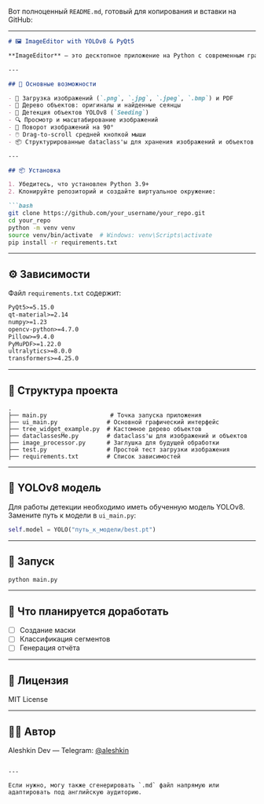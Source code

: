 Вот полноценный `README.md`, готовый для копирования и вставки на GitHub:

---

````markdown
# 🖼️ ImageEditor with YOLOv8 & PyQt5

**ImageEditor** — это десктопное приложение на Python с современным графическим интерфейсом на базе **PyQt5**. Оно позволяет загружать изображения и PDF-документы, детектировать объекты (например, сеянцы) с помощью **YOLOv8**, просматривать и обрабатывать изображения, управлять слоями через дерево, а также выполнять базовые операции масштабирования и поворота.

---

## 🚀 Основные возможности

- 📂 Загрузка изображений (`.png`, `.jpg`, `.jpeg`, `.bmp`) и PDF
- 🌳 Дерево объектов: оригиналы и найденные сеянцы
- 🤖 Детекция объектов YOLOv8 (`Seeding`)
- 🔍 Просмотр и масштабирование изображений
- 🔄 Поворот изображений на 90°
- 🖱️ Drag-to-scroll средней кнопкой мыши
- 📦 Структурированные dataclass'ы для хранения изображений и объектов

---

## 📦 Установка

1. Убедитесь, что установлен Python 3.9+
2. Клонируйте репозиторий и создайте виртуальное окружение:

```bash
git clone https://github.com/your_username/your_repo.git
cd your_repo
python -m venv venv
source venv/bin/activate  # Windows: venv\Scripts\activate
pip install -r requirements.txt
````

---

## ⚙️ Зависимости

Файл `requirements.txt` содержит:

```txt
PyQt5>=5.15.0
qt-material>=2.14
numpy>=1.23
opencv-python>=4.7.0
Pillow>=9.4.0
PyMuPDF>=1.22.0
ultralytics>=8.0.0
transformers>=4.25.0
```

---

## 📂 Структура проекта

```
.
├── main.py                  # Точка запуска приложения
├── ui_main.py              # Основной графический интерфейс
├── tree_widget_example.py  # Кастомное дерево объектов
├── dataclassesMe.py        # dataclass'ы для изображений и объектов
├── image_processor.py      # Заглушка для будущей обработки
├── test.py                 # Простой тест загрузки изображения
├── requirements.txt        # Список зависимостей
```

---

## 🧠 YOLOv8 модель

Для работы детекции необходимо иметь обученную модель YOLOv8. Замените путь к модели в `ui_main.py`:

```python
self.model = YOLO("путь_к_модели/best.pt")
```

---

## 🏁 Запуск

```bash
python main.py
```

---

## 🔧 Что планируется доработать

* [ ] Создание маски
* [ ] Классификация сегментов
* [ ] Генерация отчёта

---

## 📜 Лицензия

MIT License

---

## 👨‍💻 Автор

Aleshkin Dev — Telegram: [@aleshkin](https://t.me/aleshkin)

```

--- 

Если нужно, могу также сгенерировать `.md` файл напрямую или адаптировать под английскую аудиторию.
```
